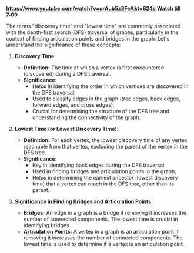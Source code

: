 **https://www.youtube.com/watch?v=qrAub5z8FeA&t=624s**
**Watch till 7:00**

The terms "discovery time" and "lowest time" are commonly associated with the depth-first search (DFS) traversal of graphs, particularly in the context of finding articulation points and bridges in the graph. Let's understand the significance of these concepts:

1. **Discovery Time:**
    - **Definition:** The time at which a vertex is first encountered (discovered) during a DFS traversal.
    - **Significance:**
        - Helps in identifying the order in which vertices are discovered in the DFS traversal.
        - Used to classify edges in the graph (tree edges, back edges, forward edges, and cross edges).
        - Crucial for determining the structure of the DFS tree and understanding the connectivity of the graph.
2. **Lowest Time (or Lowest Discovery Time):**
    - **Definition:** For each vertex, the lowest discovery time of any vertex reachable from that vertex, excluding the parent of the vertex in the DFS tree.
    - **Significance:**
        - Key in identifying back edges during the DFS traversal.
        - Used in finding bridges and articulation points in the graph.
        - Helps in determining the earliest ancestor (lowest discovery time) that a vertex can reach in the DFS tree, other than its parent.
3. **Significance in Finding Bridges and Articulation Points:**
    
    - **Bridges:** An edge in a graph is a bridge if removing it increases the number of connected components. The lowest time is crucial in identifying bridges.
    - **Articulation Points:** A vertex in a graph is an articulation point if removing it increases the number of connected components. The lowest time is used to determine if a vertex is an articulation point.
